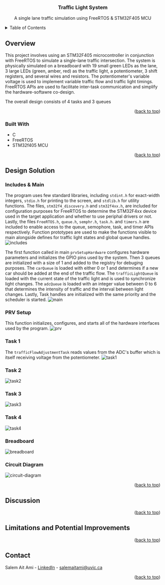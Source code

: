 <a name="readme-top"></a>

<!-- Title -->
<div align="center">
<h3 align="center">Traffic Light System</h3>

  <p align="center">
    A single lane traffic simulation using FreeRTOS & STM32F405 MCU
  </p>
</div>


<!-- TABLE OF CONTENTS -->
<details>
  <summary>Table of Contents</summary>
  <ol>
    <li>
      <a href="#overview">Overview</a>
      <ul>
        <li><a href="#built-with">Built With</a></li>
      </ul>
    </li>
    <li>
      <a href="#design-solution">Design Solution</a>
      <ul>
        <li><a href="#prv-setup">PRV Setup</a></li>
        <li><a href="#task-1">Task 1</a></li>
        <li><a href="#task-2">Task 2</a></li>
        <li><a href="#task-3">Task 3</a></li>
        <li><a href="#task-4">Task 4</a></li>
      </ul>
    </li>
    <li><a href="#discussion">Discussion</a></li>
    <li><a href="#limitations-and-potential-improvements">Limitations and Potential Improvements</a></li>
    <li><a href="#contact">Contact</a></li>
  </ol>
</details>



<!-- ABOUT THE PROJECT -->
## Overview

This project involves using an STM32F405 microcontroller in conjunction with FreeRTOS to simulate a single-lane traffic intersection. 
The system is physically simulated on a breadboard with 19 small green LEDs as the lane, 3 large LEDs (green, amber, red) as the traffic light, a potentiometer, 3 shift registers, and several wires and resistors.
The potentiometer's variable voltage is used to implement variable traffic flow and traffic light timings. FreeRTOS APIs are used to facilitate inter-task communication and simplify the hardware-softawre co-design.

The overall design consists of 4 tasks and 3 queues

<p align="right">(<a href="#readme-top">back to top</a>)</p>


### Built With

* C
* FreeRTOS
* STM32f405 MCU

<p align="right">(<a href="#readme-top">back to top</a>)</p>


<!-- DESIGN SOLUTION -->
## Design Solution

### Includes & Main

The program uses few standard libraries, including `stdint.h` for exact-width integers, `stdio.h` for printing to the screen, and `stdlib.h` for utility functions. 
The files, `stm32f4_discovery.h` and `stm32f4xx.h`, are included for configuration purposes for FreeRTOS to determine the STM32F4xx device used in the target application and whether to use periphal drivers or not.
Lastly, the files `FreeRTOS.h`, `queue.h`, `semphr.h`, `task.h`. and `timers.h` are included to enable access to the queue, semophore, task, and timer APIs respectively. 
Function prototypes are used to make the functions visible to main alongside defines for traffic light states and global queue handles. 
![includes]

The first function called in main `prvSetupHardware` configures hardware parameters and initializes the GPIO pins used by the system. Then 3 queues are initialized with a size of 1 and added to the registry for debuging purposes. The `carQueue` is loaded with either 0 or 1 and determines if a new car should be added at the end of the traffic flow. The `trafficLightQueue` is loaded with the current state of the traffic light and is used to synchronize light changes. The `adcQueue` is loaded with an integer value between 0 to 6 that determines the intensity of traffic and the interval between light changes. Lastly, Task handles are initialized with the same priority and the scheduler is started.
![main]

### PRV Setup

This function initializes, configures, and starts all of the hardware interfaces used by the program.
![prv]

### Task 1

The `trafficFlowAdjustmentTask` reads values from the ADC's buffer which is itself receiving voltage from the potentiometer.
![task1]

### Task 2

![task2]

### Task 3

![task3]

### Task 4

![task4]

### Breadboard

![breadboard]

### Circuit Diagram

![circuit-diagram]

<p align="right">(<a href="#readme-top">back to top</a>)</p>


<!-- DISCUSSION -->
## Discussion


<p align="right">(<a href="#readme-top">back to top</a>)</p>

<!-- LIMITATIONS & POTENTIAL IMPROVEMENTS -->
## Limitations and Potential Improvements


<p align="right">(<a href="#readme-top">back to top</a>)</p>


<!-- CONTACT -->
## Contact

Salem Ait Ami - [LinkedIn](https://www.linkedin.com/in/salemaitami/) - [salemaitami@uvic.ca](salemaitami@uvic.ca)

<p align="right">(<a href="#readme-top">back to top</a>)</p>



<!-- MARKDOWN LINKS & IMAGES -->
[breadboard]: images/breadboard.png
[circuit-diagram]: images/circuit_diagram.png
[prv]: images/prv_setup_hardware.png
[includes]: images/includes.png
[main]: images/maintls.png
[task1]: images/task1.png
[task2]: images/task2.png
[task3]: images/task3.png
[task4]: images/task4.png
